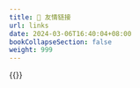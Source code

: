 ```yaml
---
title: 🤝 友情链接
url: links
date: 2024-03-06T16:40:04+08:00
bookCollapseSection: false
weight: 999
---
```




{{<friend name="张文兵博客" url="https://zhangwenbing.com/" logo="https://www.zhangwenbing.com/static/img/zhr.jpg" word="作者原来的博客地址">}}